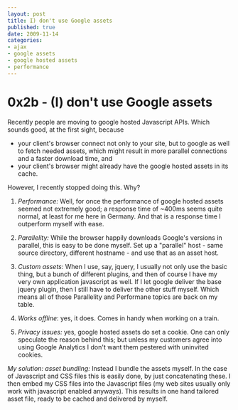 ```yaml
---
layout: post
title: I) don't use Google assets
published: true
date: 2009-11-14
categories:
- ajax
- google assets
- google hosted assets
- performance
---
```

<h1>0x2b - (I) don't use Google assets</h1>

<p>Recently people are moving to google hosted Javascript APIs. Which sounds good, at the
first sight, because</p>

<ul>
<li>your client's browser connect not only to your site, but to google as well to
fetch needed assets, which might result in more parallel connections and a
faster download time, and</li>
<li>your client's browser might already have the google hosted assets in its cache.</li>
</ul>
<p>However, I recently stopped doing this. Why?</p>

<ol>
<li><p><em>Performance:</em> Well, for once the performance of google hosted assets seemed not extremely good; a
response time of ~400ms seems quite normal, at least for me here in Germany. And that
is a response time I outperform myself with ease.</p></li>
<li><p><em>Parallelity:</em> While the browser happily downloads Google's versions in parallel, this is
easy to be done myself. Set up a "parallel" host - same source directory, different hostname -
and use that as an asset host.</p></li>
<li><p><em>Custom assets:</em> When I use, say, jquery, I usually not only use the basic thing, but a bunch
of different plugins, and then of course I have my very own application javascript as well. If
I let google deliver the base jquery plugin, then I still have to deliver the other stuff myself.
Which means all of those Parallelity and Performane topics are back on my table.</p></li>
<li><p><em>Works offline</em>: yes, it does. Comes in handy when working on a train.</p></li>
<li><p><em>Privacy issues:</em> yes, google hosted assets do set a cookie. One can only speculate the reason
behind this; but unless my customers agree into using Google Analytics I don't want them pestered
with uninvited cookies.</p></li>
</ol>
<p><em>My solution: asset bundling:</em> Instead I bundle the assets myself. In the case of Javascript and CSS files this is easily done, by just concatenating these. I then embed my CSS files into the Javascript files (my web sites usually only work with javascript enabled anyways). This results in one
hand tailored asset file, ready to be cached and delivered by myself.</p>

